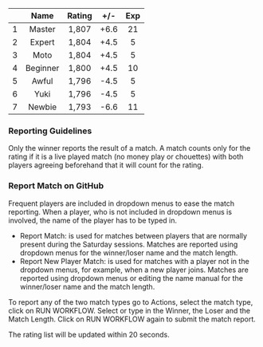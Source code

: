 | |Name|Rating|+/-|Exp|
|-|:--:|:----:|:-:|:-:|
|1|Master|1,807|+6.6|21|
|2|Expert|1,804|+4.5|5|
|3|Moto|1,804|+4.5|5|
|4|Beginner|1,800|+4.5|10|
|5|Awful|1,796|-4.5|5|
|6|Yuki|1,796|-4.5|5|
|7|Newbie|1,793|-6.6|11|


### Reporting Guidelines

Only the winner reports the result of a match.
A match counts only for the rating if it is a live played match (no money play or chouettes)
with both players agreeing beforehand that it will count for the rating.


### Report Match on GitHub

Frequent players are included in dropdown menus to ease the match reporting.
When a player, who is not included in dropdown menus is involved, the name of the player has to be typed in.

- Report Match:  is used for matches between players that are normally present during the Saturday sessions.
  Matches are reported using dropdown menus for the winner/loser name and the match length.
- Report New Player Match:  is used for matches with a player not in the dropdown menus, for example, when a new player joins.
  Matches are reported using dropdown menus or editing the name manual for the winner/loser name and the match length.

To report any of the two match types go to Actions, select the match type, click on RUN WORKFLOW.
Select or type in the Winner, the Loser and the Match Length.
Click on RUN WORKFLOW again to submit the match report.

The rating list will be updated within 20 seconds.
